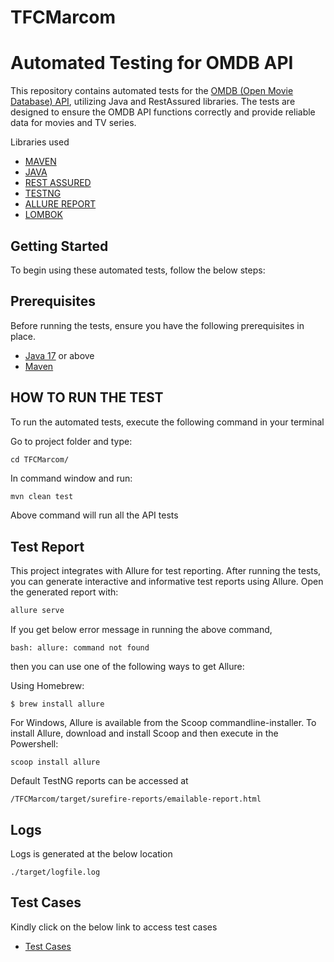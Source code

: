 # TFCMarcom

# Automated Testing for OMDB API

This repository contains automated tests for the [OMDB (Open Movie Database) API](https://www.omdbapi.com/), utilizing Java and RestAssured libraries. The tests are designed to ensure the OMDB API functions correctly and provide reliable data for movies and TV series.

Libraries used

* [MAVEN](https://maven.apache.org/download.cgi)
* [JAVA](https://www.oracle.com/java/technologies/downloads/#java17)
* [REST ASSURED](https://rest-assured.io/)
* [TESTNG](https://testng.org/doc/)
* [ALLURE REPORT](https://allurereport.org/docs/)
* [LOMBOK](https://projectlombok.org/)

## Getting Started

To begin using these automated tests, follow the below steps:

## Prerequisites

Before running the tests, ensure you have the following prerequisites in place.

* [Java 17](https://www.oracle.com/java/technologies/downloads/#java17) or above
* [Maven](https://maven.apache.org/install.html)

## HOW TO RUN THE TEST

To run the automated tests, execute the following command in your terminal

Go to project folder and type:

    cd TFCMarcom/ 

In command window and run:

```bash
mvn clean test
```

Above command will run all the API tests

## Test Report

This project integrates with Allure for test reporting. After running the tests, you can generate interactive and informative test reports using Allure. Open the generated report with:

```bash
allure serve
```

If you get below error message in running the above command, 

    bash: allure: command not found

then you can use one of the following ways to get Allure:

Using Homebrew:

    $ brew install allure

For Windows, Allure is available from the Scoop commandline-installer. To install Allure, download and install Scoop and then execute in the Powershell:
    
    scoop install allure

Default TestNG reports can be accessed at 

    /TFCMarcom/target/surefire-reports/emailable-report.html

## Logs

Logs is generated at the below location

    ./target/logfile.log

## Test Cases 

Kindly click on the below link to access test cases

* [Test Cases](https://docs.google.com/spreadsheets/d/1oLfWtkv9VlvYo50ioyHWvSGMl1Zp_DIeM8KE8JIouHM/edit?usp=sharing)
